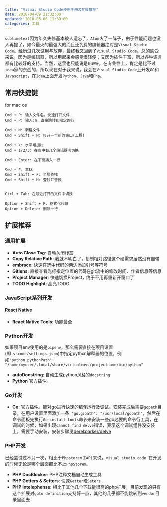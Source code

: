 ```yaml
---
title: "Visual Studio Code使用手册及扩展推荐"
date: 2018-04-09 21:32:00
updated: 2018-05-06 11:39:00
categories: 工具
---
```

`sublimetext`因为年久失修基本被人遗忘了，`Atom`火了一阵子，由于性能问题也没人再提了，如今最火的最强大的而且还免费的编辑器绝对是`Visual Studio Code`。经历过几次试用与放弃，最终我又回到了`Visual Studio Code`。总的感受来说，因为是编辑器，所以用起来会感觉很轻便；又因为插件丰富，所以各种语言都有比较好的支持。当然，这里也只能说是`比较好`，在专业性上，肯定是比不过`idea`家的东西的，所以现在对于我来说，我会在`Visual Studio Code`上开发`GO`和`Javascript`，在`Idea`上面开发`Python`、`Java`和`Php`。

## 常用快捷键

for mac os

```shell
Cmd + P: 输入文件名，快速打开文件
Cmd + P: 输入:n，直接跳转到指定的行

Cmd + N: 新建文件
Cmd + Shift + N: 打开一个新的窗口(工程)

Cmd + \: 水平增加栏
Cmd + 1/2/3: 在左中右几个编辑器间切换

Cmd + Enter: 在下面插入一行

Cmd + F: 查找
Cmd + Shift + F: 全局查找
Cmd + Shift + H: 查找并替换


Ctrl + Tab: 在最近打开的文件中切换

Option + Shift + F: 格式化代码
Option + Delete: 删除一行
```

## 扩展推荐

<!--more-->

### 通用扩展

- **Auto Close Tag**: 自动关闭标签
- **Copy Relative Path**: 我就不明白了，复制相对路径这个硬需求居然没有自带
- **embrace**: 快速在选中代码的两边添加引号等符号
- **Gitlens**: 直接查看光标指定位置的代码在git流中的修改时间、作者信息等信息
- **Project Manager**: 快速切换Project，终于不用再重新开窗口了
- **TODO Highlight**: 高亮TODO

### JavaScript系列开发

#### React Native

- **React Native Tools**: 功能最全

### Python开发

如果项目env使用的是`pipenv`，那么需要直接在项目设置(即`.vscode/settings.json`)中指定python解释器的位置，例如`"python.pythonPath": "/home/myuser/.local/share/virtualenvs/projectname/bin/python"  `

- **autoDocstring**: 自动生成python风格的`docstring`
- **Python** 官方插件。

### Go开发

- **Go**: 官方插件。能对go进行快速的编译运行及调试。安装完成后需要`gopath`目录，在用户设置里面添加一条` "go.gopath": "/usr/local/gopath"`，然后在命令面板先执行`Go install tools`命令来安装一些go必要的命令行工具，在调试的时候，如果出现`cannot find delve`错误，表示这个调试组件没安装上，需要手动安装，安装步骤见[derekparker/delve](https://github.com/derekparker/delve/blob/master/Documentation/installation/osx/install.md)

### PHP开发

已经尝试过不只一次，相比于`Phpstorem(EAP)`来说，`visual studio code `在开发的时候无论是哪个层面都比不上`PhpStorem`。

- **PHP DocBlocker**: PHP注释文档自动生成工具
- **PHP Getters & Setters**: 快速`Getter`和`Seters`
- **PHP Intelephense**: 相比于其他几个下载量很高的php扩展，目前发现的只有这个扩展对`goto definition`支持好一点，其他的几乎都不能跳转到`vendor`目录里面去







